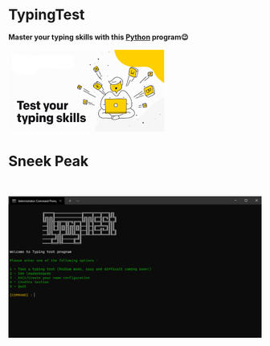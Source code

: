 # TypingTest
<b>Master your typing skills with this <a href="https://www.python.org/">Python</a> program😉</b>
<br><br><img src="Images/typing.png">

# Sneek Peak
<br><br><img src="Images/peek.png">

